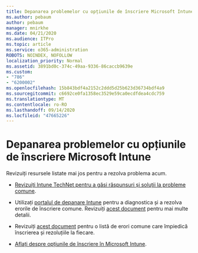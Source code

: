 ```yaml
---
title: Depanarea problemelor cu opțiunile de înscriere Microsoft Intune
ms.author: pebaum
author: pebaum
manager: mnirkhe
ms.date: 04/21/2020
ms.audience: ITPro
ms.topic: article
ms.service: o365-administration
ROBOTS: NOINDEX, NOFOLLOW
localization_priority: Normal
ms.assetid: 3891bd0c-374c-49aa-9336-86caccb9639e
ms.custom:
- "786"
- "6200002"
ms.openlocfilehash: 15b843bdf4a2152c2ddd5d25b623d36734bdf4a9
ms.sourcegitcommit: c6692ce0fa1358ec3529e59ca0ecdfdea4cdc759
ms.translationtype: MT
ms.contentlocale: ro-RO
ms.lasthandoff: 09/14/2020
ms.locfileid: "47665226"
---
```

# <a name="troubleshoot-issues-with-enrollment-options-microsoft-intune"></a>Depanarea problemelor cu opțiunile de înscriere Microsoft Intune

Revizuiți resursele listate mai jos pentru a rezolva problema acum.
  
- [Revizuiți Intune TechNet pentru a găsi răspunsuri și soluții la probleme comune](https://social.technet.microsoft.com/Forums/home?category=microsoftintune&amp;filter=alltypes&amp;sort=lastpostdesc).

- Utilizați [portalul de depanare Intune](https://aka.ms/intunetroubleshooting) pentru a diagnostica și a rezolva erorile de înscriere comune. Revizuiți [acest document](https://docs.microsoft.com/intune/help-desk-operators) pentru mai multe detalii.

- Revizuiți [acest document](https://docs.microsoft.com/intune-classic/Troubleshoot/troubleshoot-device-enrollment-in-intune) pentru o listă de erori comune care împiedică înscrierea și rezoluțiile la fiecare.

- [Aflați despre opțiunile de înscriere în Microsoft Intune](https://docs.microsoft.com/intune/enrollment-options).
